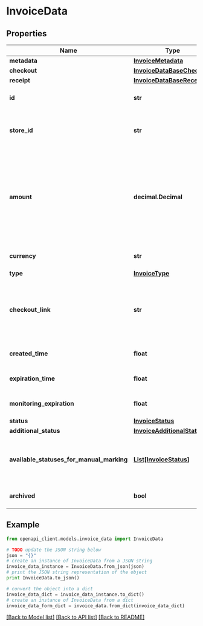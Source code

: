 # InvoiceData


## Properties
Name | Type | Description | Notes
------------ | ------------- | ------------- | -------------
**metadata** | [**InvoiceMetadata**](InvoiceMetadata.md) |  | [optional] 
**checkout** | [**InvoiceDataBaseCheckout**](InvoiceDataBaseCheckout.md) |  | [optional] 
**receipt** | [**InvoiceDataBaseReceipt**](InvoiceDataBaseReceipt.md) |  | [optional] 
**id** | **str** | The identifier of the invoice | [optional] 
**store_id** | **str** | The store identifier that the invoice belongs to | [optional] 
**amount** | **decimal.Decimal** | The amount of the invoice. Note that the amount will be zero for a top-up invoice that is paid after invoice expiry. | [optional] 
**currency** | **str** | The currency of the invoice | [optional] 
**type** | [**InvoiceType**](InvoiceType.md) |  | [optional] 
**checkout_link** | **str** | The link to the checkout page, where you can redirect the customer | [optional] 
**created_time** | **float** | A unix timestamp in seconds | [optional] 
**expiration_time** | **float** | A unix timestamp in seconds | [optional] 
**monitoring_expiration** | **float** | A unix timestamp in seconds | [optional] 
**status** | [**InvoiceStatus**](InvoiceStatus.md) |  | [optional] 
**additional_status** | [**InvoiceAdditionalStatus**](InvoiceAdditionalStatus.md) |  | [optional] 
**available_statuses_for_manual_marking** | [**List[InvoiceStatus]**](InvoiceStatus.md) | The statuses the invoice can be manually marked as | [optional] 
**archived** | **bool** | true if the invoice is archived | [optional] 

## Example

```python
from openapi_client.models.invoice_data import InvoiceData

# TODO update the JSON string below
json = "{}"
# create an instance of InvoiceData from a JSON string
invoice_data_instance = InvoiceData.from_json(json)
# print the JSON string representation of the object
print InvoiceData.to_json()

# convert the object into a dict
invoice_data_dict = invoice_data_instance.to_dict()
# create an instance of InvoiceData from a dict
invoice_data_form_dict = invoice_data.from_dict(invoice_data_dict)
```
[[Back to Model list]](../README.md#documentation-for-models) [[Back to API list]](../README.md#documentation-for-api-endpoints) [[Back to README]](../README.md)


